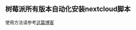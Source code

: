 ## 树莓派所有版本自动化安装nextcloud脚本

使用方法请参考[这篇博客](https://blog.ee-fans.com/index.php/%e6%a0%91%e8%8e%93%e6%b4%be%e6%89%80%e6%9c%89%e7%89%88%e6%9c%ac%e4%b8%80%e9%94%ae%e5%ae%89%e8%a3%85nextcloud/)
